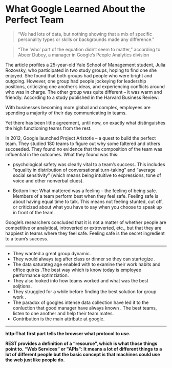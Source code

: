 # What Google Learned About the Perfect Team


> “We had lots of data, but nothing showing that a mix of specific personality types or skills or backgrounds made any difference.”

> “The ‘who’ part of the equation didn’t seem to matter,” according to Abeer Dubey, a manager in Google’s People Analytics division

The article profiles a 25-year-old Yale School of Management student, Julia Rozovsky, who participated in two study groups, hoping to find one she enjoyed. She found that both groups had people who were bright and outgoing. However, one group had people jockeying for leadership positions, criticizing one another’s ideas, and experiencing conflicts around who was in charge. The other group was quite different – it was warm and friendly. According to a study published in the Harvard Business Review:

With businesses becoming more global and complex, employees are spending a majority of their day communicating in teams.

Yet there has been little agreement, until now, on exactly what distinguishes the high functioning teams from the rest.

In 2012, Google launched Project Aristotle – a quest to build the perfect team. They studied 180 teams to figure out why some faltered and others succeeded. They found no evidence that the composition of the team was influential in the outcomes. What they found was this:

- psychological safety was clearly vital to a team’s success. This includes “equality in distribution of conversational turn-taking” and “average social sensitivity” (which means being intuitive to expressions, tone of voice and other nonverbal clues).

- Bottom line: What mattered was a feeling – the feeling of being safe. Members of a team perform best when they feel safe. Feeling safe is about having equal time to talk. This means not feeling stunted, cut off, or criticized about what you have to say when you choose to speak up in front of the team.

Google’s researchers concluded that it is not a matter of whether people are competitive or analytical, introverted or extroverted, etc., but that they are happiest in teams where they feel safe. Feeling safe is the secret ingredient to a team’s success.


-------------------

- They wanted a great group dynamic.
- They would always tag after class or dinner so they can startegize .
- The data saturateg age enabled with to examine their work habits and office quirks .The best way which is know today is employee performance optimziation.
- They also looked into how teams worked and what was the best soljtions.
- They struggled for a while before finding the best solution for group work .
- The paradox of googles intense data collection have led it to the conluction that good manager have always known . The best teams, listen to one another and help their team mates.
- Contribution is the main attribute at google.

----------------
**http:That first part tells the browser what protocol to use.**

**REST provides a definition of a “resource”, which is what those things point to.**
**“Web Services” or "APIs": It means a lot of different things to a lot of different people but the basic concept is that machines could use the web just like people do.**